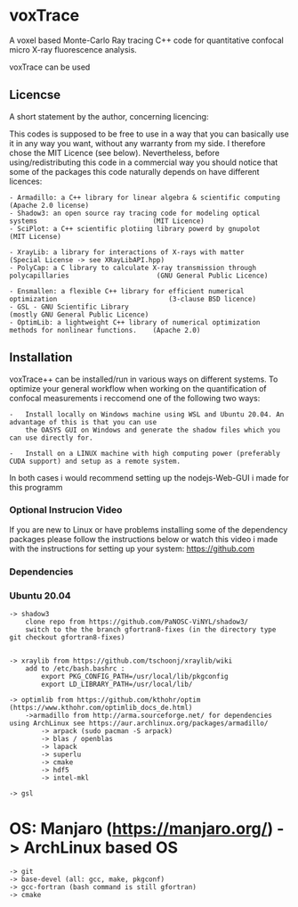 # voxTrace
A voxel based Monte-Carlo Ray tracing C++ code for quantitative confocal micro X-ray fluorescence analysis.

voxTrace can be used 

## Licencse
A short statement by the author, concerning licencing: 

This codes is supposed to be free to use in a way that you can basically use it
in any way you want, without any warranty from my side. I therefore chose the 
MIT Licence (see below). Nevertheless, before using/redistributing this code in 
a commercial way you should notice that some of the packages this code naturally 
depends on have different licences:

    - Armadillo: a C++ library for linear algebra & scientific computing                                (Apache 2.0 license)
    - Shadow3: an open source ray tracing code for modeling optical systems                             (MIT Licence)
    - SciPlot: a C++ scientific plotiing library powerd by gnupolot                                     (MIT License)

    - XrayLib: a library for interactions of X-rays with matter                                         (Special License -> see XRayLibAPI.hpp)
    - PolyCap: a C library to calculate X-ray transmission through polycapillaries                      (GNU General Public Licence)

    - Ensmallen: a flexible C++ library for efficient numerical optimization                            (3-clause BSD licence)
    - GSL - GNU Scientific Library                                                                      (mostly GNU General Public Licence)
    - OptimLib: a lightweight C++ library of numerical optimization methods for nonlinear functions.    (Apache 2.0)


## Installation
voxTrace++ can be installed/run in various ways on different systems. To optimize your general workflow when
working on the quantification of confocal measurements i reccomend one of the following two ways:

    -   Install locally on Windows machine using WSL and Ubuntu 20.04. An advantage of this is that you can use 
        the OASYS GUI on Windows and generate the shadow files which you can use directly for.
        
    -   Install on a LINUX machine with high computing power (preferably CUDA support) and setup as a remote system.

In both cases i would recommend setting up the nodejs-Web-GUI i made for this programm 

### Optional Instrucion Video
If you are new to Linux or have problems installing some of the dependency packages please follow the instructions 
below or watch this video i made with the instructions for setting up your system: https://github.com

### Dependencies

### Ubuntu 20.04
    -> shadow3 
        clone repo from https://github.com/PaNOSC-ViNYL/shadow3/
        switch to the the branch gfortran8-fixes (in the directory type git checkout gfortran8-fixes)
        

    -> xraylib from https://github.com/tschoonj/xraylib/wiki
        add to /etc/bash.bashrc : 
            export PKG_CONFIG_PATH=/usr/local/lib/pkgconfig
            export LD_LIBRARY_PATH=/usr/local/lib/

    -> optimlib from https://github.com/kthohr/optim (https://www.kthohr.com/optimlib_docs_de.html)
        ->armadillo from http://arma.sourceforge.net/ for dependencies using ArchLinux see https://aur.archlinux.org/packages/armadillo/
            -> arpack (sudo pacman -S arpack)
            -> blas / openblas
            -> lapack
            -> superlu
            -> cmake
            -> hdf5
            -> intel-mkl

    -> gsl
    
# OS: Manjaro (https://manjaro.org/) -> ArchLinux based OS
    -> git
    -> base-devel (all: gcc, make, pkgconf)
    -> gcc-fortran (bash command is still gfortran)
    -> cmake




